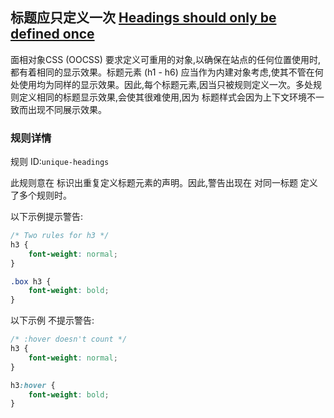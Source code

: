 ## 标题应只定义一次 [Headings should only be defined once](https://github.com/CSSLint/csslint/wiki/Headings-should-only-be-defined-once)

面相对象CSS (OOCSS) 要求定义可重用的对象,以确保在站点的任何位置使用时,都有着相同的显示效果。标题元素 (h1 - h6) 应当作为内建对象考虑,使其不管在何处使用均为同样的显示效果。因此,每个标题元素,因当只被规则定义一次。多处规则定义相同的标题显示效果,会使其很难使用,因为 标题样式会因为上下文环境不一致而出现不同展示效果。

### 规则详情

规则 ID:`unique-headings`

此规则意在 标识出重复定义标题元素的声明。因此,警告出现在 对同一标题 定义了多个规则时。

以下示例提示警告:

```css
/* Two rules for h3 */
h3 {
    font-weight: normal;
}

.box h3 {
    font-weight: bold;
}
```

以下示例 不提示警告:

```css
/* :hover doesn't count */
h3 {
    font-weight: normal;
}

h3:hover {
    font-weight: bold;
}
```

